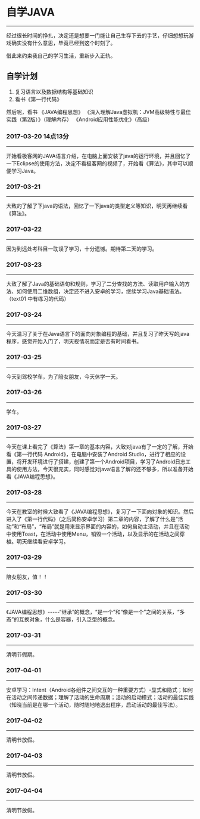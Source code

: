 # 自学JAVA #

----------
经过很长时间的挣扎，决定还是想要一门能让自己生存下去的手艺，仔细想想玩游戏确实没有什么意思，毕竟已经到这个时刻了。

借此来约束我自己的学习生活，重新步入正轨。


## 自学计划 ##
1. 复习语言以及数据结构等基础知识
2. 看书《第一行代码》


然后呢，看书
《JAVA编程思想》
《深入理解Java虚拟机：JVM高级特性与最佳实践（第2版）》（理解内存）
《Android应用性能优化》（高级）


### 2017-03-20 14点13分
---
开始看极客网的JAVA语言介绍，在电脑上面安装了java的运行环境，并且回忆了一下Eclipse的使用方法，决定不看极客网的视频了，开始看《算法》，其中可以顺便学习Java。       

### 2017-03-21            
---
大致的了解了下java的语法，回忆了一下java的类型定义等知识，明天再继续看《算法》。     

### 2017-03-22
---
因为到远处考科目一耽误了学习，十分遗憾。期待第二天的学习。

### 2017-03-23
---
大致了解了Java的基础语句和规则，学习了二分查找的方法、读取用户输入的方法、如何使用二维数组，决定还不进入安卓的学习，继续学习Java基础语法。（text01 中有练习的代码）

### 2017-03-24
---
今天温习了关于在Java语言下的面向对象编程的基础，并且复习了昨天写的java程序，感觉开始入门了，明天视情况而定是否有时间看书。

### 2017-03-25
---
今天到驾校学车，为了陪女朋友，今天休学一天。

### 2017-03-26
---
学车。

### 2017-03-27
---
今天在课上看完了《算法》第一章的基本内容，大致对java有了一定的了解，开始看《第一行代码 Android》，在电脑中安装了Android Studio，进行了相应的设置，将开发环境进行了搭建，创建了第一个Android项目，学习了Android日志工具的使用方法，今天很充实，同时感觉对java语言了解的还不够多，所以准备开始看《JAVA编程思想》。

### 2017-03-28
---
今天在教室的时候大致看了《JAVA编程思想》，复习了一下面向对象的知识。然后进入了《第一行代码》（之后简称安卓学习）第二章的内容，了解了什么是“活动”和“布局”，“布局”就是用来显示界面的内容的，如何启动主活动，并且在活动中使用Toast，在活动中使用Menu，销毁一个活动，以及显示的在活动之间穿梭。明天继续看安卓学习。

### 2017-03-29
---
陪女朋友，值！！

### 2017-03-30
---
《JAVA编程思想》-----“继承”的概念，“是一个”和“像是一个”之间的关系，“多态”的互换对象，什么是容器，引入泛型的概念。

### 2017-03-31
---
清明节假期。

### 2017-04-01
---
安卓学习：Intent（Android各组件之间交互的一种重要方式）-显式和隐式；如何在活动之间传递数据；理解了活动的生命周期；活动的启动模式；活动的最佳实践（知晓当前是在哪一个活动，随时随地地退出程序，启动活动的最佳写法）。

### 2017-04-02
---
清明节放假。

### 2017-04-03
---
清明节放假。

### 2017-04-04
---
清明节放假。